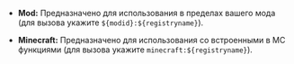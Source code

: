 * **Mod:** Предназначено для использования в пределах вашего мода (для вызова укажите `${modid}:${registryname}`).

* **Minecraft:** Предназначено для использования со встроенными в MC функциями (для вызова
  укажите `minecraft:${registryname}`).